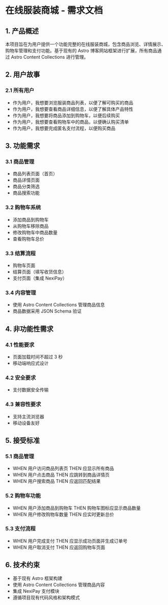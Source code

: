 # 在线服装商城 - 需求文档

## 1. 产品概述

本项目旨在为用户提供一个功能完整的在线服装商城，包含商品浏览、详情展示、购物车管理和支付功能。基于现有的 Astro 博客网站框架进行扩展，所有商品通过 Astro Content Collections 进行管理。

## 2. 用户故事

### 2.1 所有用户
- 作为用户，我想要浏览服装商品列表，以便了解可购买的商品
- 作为用户，我想要查看商品详细信息，以便了解具体产品特性
- 作为用户，我想要将商品添加到购物车，以便后续购买
- 作为用户，我想要查看购物车中的商品，以便确认购买清单
- 作为用户，我想要完成匿名支付流程，以便购买商品

## 3. 功能需求

### 3.1 商品管理
- 商品列表页面（首页）
- 商品详情页面
- 商品分类筛选
- 商品搜索功能

### 3.2 购物车系统
- 添加商品到购物车
- 从购物车移除商品
- 修改购物车中商品数量
- 查看购物车总价

### 3.3 结算流程
- 购物车页面
- 结算页面（填写收货信息）
- 支付页面（集成 NexiPay）

### 3.4 内容管理
- 使用 Astro Content Collections 管理商品信息
- 商品数据采用 JSON Schema 验证

## 4. 非功能性需求

### 4.1 性能要求
- 页面加载时间不超过 3 秒
- 移动端响应式设计

### 4.2 安全要求
- 支付数据安全传输

### 4.3 兼容性要求
- 支持主流浏览器
- 移动设备友好

## 5. 接受标准

### 5.1 商品管理
- WHEN 用户访问商品列表页 THEN 应显示所有商品
- WHEN 用户点击商品 THEN 应跳转到商品详情页
- WHEN 用户搜索商品 THEN 应返回匹配结果

### 5.2 购物车功能
- WHEN 用户添加商品到购物车 THEN 购物车图标应显示商品数量
- WHEN 用户修改购物车数量 THEN 应实时更新总价

### 5.3 支付流程
- WHEN 用户完成支付 THEN 应显示成功页面并生成订单号
- WHEN 用户取消支付 THEN 应返回购物车页面

## 6. 技术约束

- 基于现有 Astro 框架构建
- 使用 Astro Content Collections 管理商品内容
- 集成 NexiPay 支付模块
- 遵循项目现有代码风格和架构模式